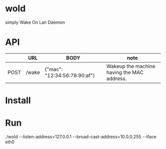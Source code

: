 # wold
simply Wake On Lan Daemon

# API

|  |URL|BODY|note|
|--|---|----|----|
|POST|/wake|{"mac": "12:34:56:78:90:af"}|Wakeup the machine having the MAC address.|

# Install

# Run
./wold --listen-address=127.0.0.1 --broad-cast-address=10.0.0.255 --iface eth0